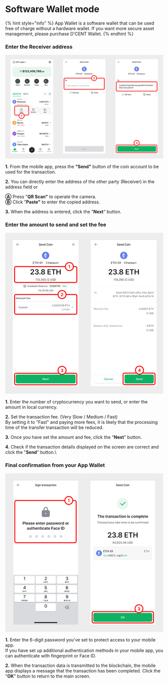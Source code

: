 # Software Wallet mode

{% hint style="info" %}
App Wallet is a software wallet that can be used free of charge without a hardware wallet. If you want more secure asset management, please purchase D'CENT Wallet.
{% endhint %}

### Enter the Receiver address

<div align="left"><img src="../../.gitbook/assets/8 (8).png" alt=""></div>

**1.** From the mobile app, press the **"Send"** button of the coin account to be used for the transaction.

**2.** You can directly enter the address of the other party (Receiver) in the address field or

&#x20;   **Ⓐ** Press "**QR Scan"** to operate the camera. \
&#x20;   **Ⓑ** Click "**Paste"** to enter the copied address.

**3.** When the address is entered, click the "**Next**" button.

### Enter the amount to send and set the fee

<div align="left"><img src="../../.gitbook/assets/9 (5).png" alt=""></div>

**1.** Enter the number of cryptocurrency you want to send, or enter the amount in local currency.

**2.** Set the transaction fee. (Very Slow / Medium / Fast) \
By setting it to "Fast" and paying more fees, it is likely that the processing time of the transfer transaction will be reduced.

**3.** Once you have set the amount and fee, click the "**Next**" button.

**4.** Check if the transaction details displayed on the screen are correct and click the "**Send**" button.\


### Final confirmation from your App Wallet

<div align="left"><img src="../../.gitbook/assets/10 (6).png" alt=""></div>

**1.** Enter the 6-digit password you've set to protect access to your mobile app. \
If you have set up additional authentication methods in your mobile app, you can authenticate with fingerprint or Face ID.

**2.** When the transaction data is transmitted to the blockchain, the mobile app displays a message that the transaction has been completed. Click the "**OK**" button to return to the main screen.
